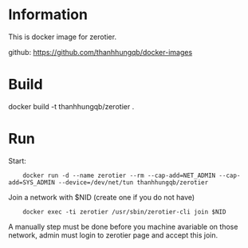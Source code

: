 # Information
This is docker image for zerotier.

github: https://github.com/thanhhungqb/docker-images

# Build
docker build -t thanhhungqb/zerotier .

# Run

Start:

		docker run -d --name zerotier --rm --cap-add=NET_ADMIN --cap-add=SYS_ADMIN --device=/dev/net/tun thanhhungqb/zerotier
		
Join a network with $NID (create one if you do not have)
		
		docker exec -ti zerotier /usr/sbin/zerotier-cli join $NID
		
A manually step must be done before you machine avariable on those network, admin must login to zerotier page and accept this join.



